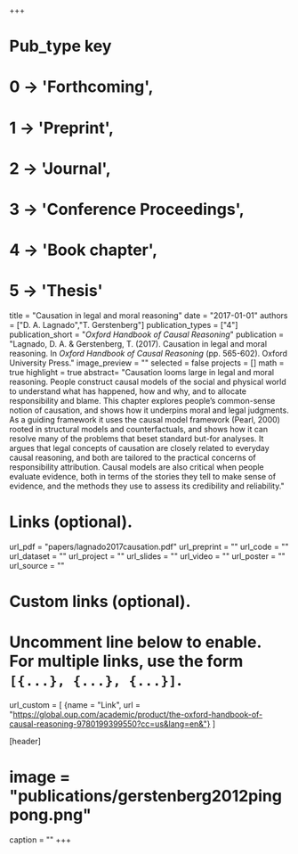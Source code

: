 +++
# Pub_type key
# 0 -> 'Forthcoming',
# 1 -> 'Preprint',
# 2 -> 'Journal',
# 3 -> 'Conference Proceedings',
# 4 -> 'Book chapter',
# 5 -> 'Thesis'

title = "Causation in legal and moral reasoning"
date = "2017-01-01"
authors = ["D. A. Lagnado","T. Gerstenberg"]
publication_types = ["4"]
publication_short = "_Oxford Handbook of Causal Reasoning_"
publication = "Lagnado, D. A. & Gerstenberg, T. (2017). Causation in legal and moral reasoning. In _Oxford Handbook of Causal Reasoning_ (pp. 565-602). Oxford University Press."
image_preview = ""
selected = false
projects = []
math = true
highlight = true
abstract= "Causation looms large in legal and moral reasoning. People construct causal models of the social and physical world to understand what has happened, how and why, and to allocate responsibility and blame. This chapter explores people’s common-sense notion of causation, and shows how it underpins moral and legal judgments. As a guiding framework it uses the causal model framework (Pearl, 2000) rooted in structural models and counterfactuals, and shows how it can resolve many of the problems that beset standard but-for analyses. It argues that legal concepts of causation are closely related to everyday causal reasoning, and both are tailored to the practical concerns of responsibility attribution. Causal models are also critical when people evaluate evidence, both in terms of the stories they tell to make sense of evidence, and the methods they use to assess its credibility and reliability."

# Links (optional).
url_pdf = "papers/lagnado2017causation.pdf"
url_preprint = ""
url_code = ""
url_dataset = ""
url_project = ""
url_slides = ""
url_video = ""
url_poster = ""
url_source = ""

# Custom links (optional).
#   Uncomment line below to enable. For multiple links, use the form `[{...}, {...}, {...}]`.
url_custom = [
{name = "Link", url = "https://global.oup.com/academic/product/the-oxford-handbook-of-causal-reasoning-9780199399550?cc=us&lang=en&"}
]

[header]
# image = "publications/gerstenberg2012pingpong.png"
caption = ""
+++
